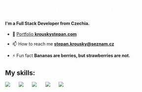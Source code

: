 <h1 align="center" style="color: white">Hey 👋, I'm Štěpán Krouský</h1>
<h4>I'm a Full Stack Developer from Czechia.</h4>

- 🌟 [Portfolio **krouskystepan.com**](https://krouskystepan.com)

- 📫 How to reach me [**stepan.krousky@seznam.cz**](mailto:stepan.krousky@seznam.cz)

- ⚡ Fun fact **Bananas are berries, but strawberries are not.**

<h2>My skills:</h2>
<p>
    <img src="https://skillicons.dev/icons?i=js,ts" />
    &nbsp;&nbsp;&nbsp;&nbsp;&nbsp;
    <img src="https://skillicons.dev/icons?i=nextjs,tailwind" />
    &nbsp;&nbsp;&nbsp;&nbsp;&nbsp;
    <img src="https://skillicons.dev/icons?i=mysql,mongodb,postgres" />
    &nbsp;&nbsp;&nbsp;&nbsp;&nbsp;
    <img src="https://skillicons.dev/icons?i=express,nodejs" />
    &nbsp;&nbsp;&nbsp;&nbsp;&nbsp;
    <img src="https://skillicons.dev/icons?i=mui,figma" />
</p>
